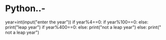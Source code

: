 # Python..-
year=int(input("enter the year")) 
if year%4==0:
   if year%100==0:
   else:
   print("leap year") 
      if year%400==0:
      else:
      print("not a leap year") 
else:
print(" not a leap year") 
